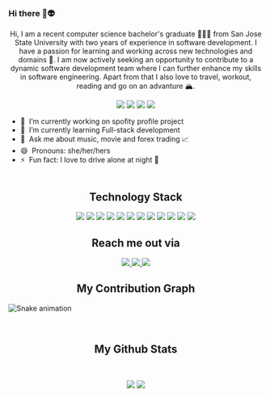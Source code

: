 ### Hi there 👋👽

<p align="center">
  Hi, I am a recent computer science bachelor's graduate 👩🏻‍💻 from San Jose State University with two years of experience in software development. I have a passion for learning and working across new technologies and domains 🎯. I am now actively seeking an opportunity to contribute to a dynamic software development team where I can further enhance my skills in software engineering. Apart from that I also love to travel, workout, reading and go on an advanture 🏔️.
</p>
<!---
<p align="center">
  Hi, I am a recent computer science bachelor's graduate 👩🏻‍💻 from San Jose State University with two years of experience in software development. I am a highly motivated and detail-oriented entry-level Software engineer with a strong foundation in programming and problem-solving. I have a passion for learning and working across new technologies and domains 🎯. I am now actively seeking an opportunity to contribute to a dynamic software development team where I can further enhance my skills in software engineering. Apart from that I also love to travel, workout, reading and go on an advanture.
</p> <br />
---->

<p align="center">
	<img src="https://badges.pufler.dev/repos/shusianlyu"/> 
	<img src="https://badges.pufler.dev/commits/monthly/shusianlyu" />
 	<img src="https://badges.pufler.dev/updated/shusianlyu/portfolio" />
	<img src="https://badges.pufler.dev/visits/shusianlyu/shusianlyu" />
</p>


- 🔭 &nbsp;I’m currently working on spofity profile project<br />
- 🌱 &nbsp;I’m currently learning Full-stack development<br />
- 💬 &nbsp;Ask me about music, movie and forex trading 📈<br />
- 😄 &nbsp;Pronouns: she/her/hers<br />
- ⚡ &nbsp;Fun fact: I love to drive alone at night 🚗 <br /><br />


<h2 align="center">Technology Stack</h2>

<div align="center">
	<img src="https://img.shields.io/badge/python-3670A0?style=flat-square&logo=python&logoColor=ffdd54"/>
	<img src="https://img.shields.io/badge/C-00599C?style=flat-square&logo=c&logoColor=white"/>
	<img src="https://img.shields.io/badge/-java-E34A86?style=flat-square&logo=java"/>
	<img src="https://img.shields.io/badge/-C++-00599C?style=flat-square&logo=c"/>
	<img src="https://img.shields.io/badge/-HTML5-E34F26?style=flat-square&logo=html5&logoColor=white"/>
	<img src="https://img.shields.io/badge/-CSS3-1572B6?style=flat-square&logo=css3"/>
	<img src="https://img.shields.io/badge/-JavaScript-black?style=flat-square&logo=javascript"/>
 	<img src="https://img.shields.io/badge/-MongoDB-black?style=flat-square&logo=mongodb"/>
	<img src="https://img.shields.io/badge/-MySQL-black?style=flat-square&logo=mysql"/>
	<img src="https://img.shields.io/badge/flask-%23000.svg?style=flat-square&logo=flask&logoColor=white"/>
	<img src="https://img.shields.io/badge/-Git-black?style=flat-square&logo=git"/>
	<img src="https://img.shields.io/badge/-GitHub-black?style=flat-square&logo=github"/>	
</div>


<h2 align="center">Reach me out via </h2>
<p align="center">
<a href="mailto: shusianlyu@gmail.com">
<img src="https://img.shields.io/badge/-shusianlyu-c14438?style=flat-square&logo=Gmail&logoColor=white&link=mailto:shusianlyu@gmail.com"/>
</a>
<a href="https://www.linkedin.com/in/shusianlyu/">
 <img src="https://img.shields.io/badge/-shusianlyu-blue?style=flat-square&logo=Linkedin&logoColor=white&link=https://www.linkedin.com/in/shusianlyu/"/>
</a>

<a href="https://www.instagram.com/jessiielu/">
 <img src="https://img.shields.io/badge/-shusianlyu-pink?style=flat-square&logo=instagram&logoColor=white&link=https://www.instagram.com/jessiielu/"/>
</a>
</p>


<h2 align="center">
  My Contribution Graph
</h2>

![Snake animation](https://github.com/shusianlyu/shusianlyu/blob/output/github-contribution-grid-snake.svg)

<br />


<h2 align="center">My Github Stats</h2>
<br />
<p align = "center">
 	<img  src="https://github-readme-streak-stats.herokuapp.com/?user=shusianlyu&show_icons=true&locale=en&layout=compact&theme=radical&line_height=0" />
	<img src="https://github-readme-stats.vercel.app/api/top-langs/?username=shusianlyu&hide=html,css&theme=radical">
</p> 

